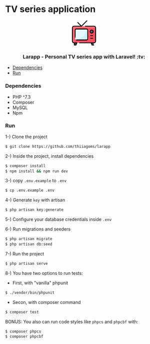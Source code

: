 # TV series application

<p align="center">
  <a href="https://github.com/thiiagoms/larapp">
    <img src="assets/tv.png" alt="Logo" width="80" height="80">
  </a>
     <h3 align="center">Larapp - Personal TV series app with Laravel! :tv:</h3>
</p>

- [Dependencies](#Dependencies)
- [Run](#Run)


### Dependencies
- PHP ^7.3
- Composer
- MySQL
- Npm
### Run

1-) Clone the project
```bash
$ git clone https://github.com/thiiagoms/larapp
```

2-) Inside the project, install dependencies
```bash
$ composer install
$ npm install && npm run dev
```

3-) copy `.env.example` to  `.env`
```bash
$ cp .env.example .env
```
4-) Generate `key` with artisan
```bash
$ php artisan key:generate
```

5-) Configure your database credentials inside `.env`

6-) Run migrations and seeders
```bash
$ php artisan migrate
$ php artisan db:seed
```

7-) Run the project
```bash
$ php artisan serve
```

8-) You have two options to run tests:

* First, with "vanilla" phpunit
```bash
$ ./vendor/bin/phpunit
```

* Secon, with composer command

```bash
$ composer test
```

BONUS: You also can run code styles like `phpcs` and `phpcbf` with:
```bash
$ composer phpcs
$ composer phpcbf
```

